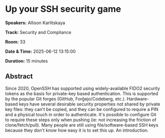 # Up your SSH security game

**Speakers:** Allison Karlitskaya
                    
**Track:** Security and Compliance
                    
**Room:** 33
                    
**Date & Time:** 2025-06-12 13:15:00
                    
**Duration:** 15 minutes
                    
## Abstract
                    
Since 2020, OpenSSH has supported using widely-available FIDO2 security tokens as the basis for private-key based authentication.  This is supported by the popular Git forges (GitHub, Forĝejo/Codeberg, etc.).  Hardware-based keys have several desirable security properties not shared by private key files: they can't be copied, and they can be configured to require a PIN and a physical touch in order to authenticate.  It's possible to configure Git to require these steps only when pushing (ie: not increasing the friction of clone/fetch/pull).   Many people are still using file/software-based SSH keys because they don't know how easy it is to set this up.  An introduction.

